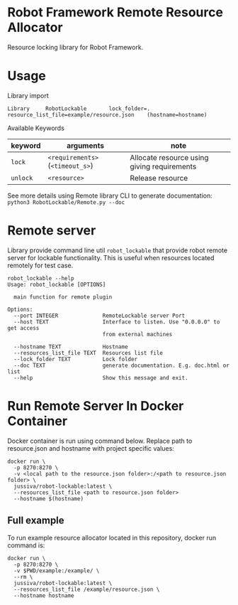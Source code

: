 # Robot Framework Remote Resource Allocator

Resource locking library for Robot Framework.

# Usage

Library import
```
Library     RobotLockable       lock_folder=.   resource_list_file=example/resource.json    (hostname=hostname)
```

Available Keywords

| keyword | arguments | note | 
|---------|----|----|
| `lock` | `<requirements>` (`<timeout_s>`)   | Allocate resource using giving requirements |
| `unlock` | `<resource>` | Release resource |

See more details using Remote library CLI to generate documentation:
`python3 RobotLockable/Remote.py --doc`

# Remote server

Library provide command line util `robot_lockable` that provide robot remote 
server for lockable functionality. 
This is useful when resources located remotely 
for test case.

```
robot_lockable --help
Usage: robot_lockable [OPTIONS]

  main function for remote plugin

Options:
  --port INTEGER              RemoteLockable server Port
  --host TEXT                 Interface to listen. Use "0.0.0.0" to get access
                              from external machines

  --hostname TEXT             Hostname
  --resources_list_file TEXT  Resources list file
  --lock_folder TEXT          Lock folder
  --doc TEXT                  generate documentation. E.g. doc.html or list
  --help                      Show this message and exit.
```

# Run Remote Server In Docker Container

Docker container is run using command below. Replace path to resource.json and hostname with project specific values:

    docker run \
      -p 8270:8270 \
      -v <local path to the resource.json folder>:/<path to resource.json folder> \
      jussiva/robot-lockable:latest \
      --resources_list_file <path to resource.json folder>
      --hostname $(hostname)

## Full example

To run example resource allocator located in this repository, docker run command is:

    docker run \
      -p 8270:8270 \
      -v $PWD/example:/example/ \
      --rm \
      jussiva/robot-lockable:latest \
      --resources_list_file /example/resource.json \
      --hostname hostname

